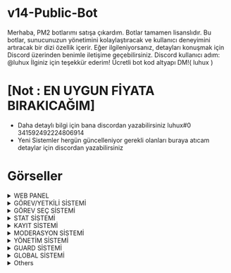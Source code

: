 # v14-Public-Bot
Merhaba, PM2 botlarımı satışa çıkardım. Botlar tamamen lisanslıdır. Bu botlar, sunucunuzun yönetimini kolaylaştıracak ve kullanıcı deneyimini artıracak bir dizi özellik içerir. Eğer ilgileniyorsanız, detayları konuşmak için Discord üzerinden benimle iletişime geçebilirsiniz. Discord kullanıcı adım: @luhux İlginiz için teşekkür ederim!
Ücretli bot kod altyapı DM!( luhux )

# [Not : EN UYGUN FİYATA BIRAKICAĞIM]
- Daha detaylı bilgi için bana discordan yazabilirsiniz luhux#0 341592492224806914
- Yeni Sistemler hergün güncelleniyor gerekli olanları buraya atıcam detaylar için discordan yazabilirsiniz
# Görseller
<details>
  <summary>WEB PANEL</summary>
 
| Komut                  | Resim                                                                                                  |
| ---------------------- | ------------------------------------------------------------------------------------------------------ |
| Web Giriş | <img alt="image" src= "https://github.com/utw0/v14-Public-Bot-Web-Panelli-Satilik/assets/74924310/b1afed1d-ded1-4f63-ac96-7482b4ad4eb5"> |
| Web Anasayfa | <img alt="image" src= "https://github.com/utw0/v14-Public-Bot-Web-Panelli-Satilik/assets/74924310/91fdeff2-d5e5-450c-9a78-89e67478939f"> |
| Web Kurulum | <img alt="image" src= "https://github.com/utw0/v14-Public-Bot-Web-Panelli-Satilik/assets/74924310/34018686-4905-4159-860b-fa2dd0bd18ae"> |
| Web Destek | <img alt="image" src= "https://github.com/user-attachments/assets/ff945bd2-2d97-4376-b7a6-7f073a2ee89a"> |
| Web Log | <img alt="image" src= "https://github.com/user-attachments/assets/c9b3047b-8fb1-4de1-84fb-d5da382dbed5"> |
</details>
<details>
  <summary>GÖREV/YETKİLİ SİSTEMİ</summary>
| Komut                  | Resim                                                                                                  |
| ---------------------- | ------------------------------------------------------------------------------------------------------ |
| Görev Dağıtma | <img alt="image" src= "https://github.com/utw0/v14-Public-Bot-Satilik/assets/74924310/e35a1af7-305e-48ee-b28e-59525c90ca9b"> |
| Görev Dağıtma Detay | <img alt="image" src="https://github.com/utw0/v14-Public-Bot-Satilik/assets/74924310/9b69c450-f171-4a95-82e2-6254b08ae26b"> |
| Görev 1.sayfa | <img alt="image" src="https://github.com/utw0/v14-Public-Bot-Satilik/assets/74924310/183013a5-5bed-4a26-95f1-3b32594a079e"> |
| Görev 2.sayfa | <img alt="image" src="https://github.com/utw0/v14-Public-Bot-Satilik/assets/74924310/0c70acf1-b78f-4861-a8ce-64ceeaf1bdd5"> |
| Görev Bilgileri | <img alt="image" src="https://github.com/utw0/v14-Public-Bot-Satilik/assets/74924310/f90c1f86-56be-44db-9059-5fa2bb556c7d"> |
| Yetkim | <img alt="image" src="https://github.com/utw0/v14-Public-Bot-Satilik/assets/74924310/52b2128e-cc30-42df-be4d-f8437079ee24"> |
| Yetkim 2.sayfa | <img alt="image" src="https://github.com/utw0/v14-Public-Bot-Satilik/assets/74924310/3424a767-600b-4fab-bba0-9ead01a166d7"> |
| Yetkim 3.sayfa | <img alt="image" src="https://github.com/utw0/v14-Public-Bot-Satilik/assets/74924310/83994430-0317-4004-b489-6d2fce76669f"> |
| Yetkim Yetki UP DOWN | <img alt="image" src="https://github.com/utw0/v14-Public-Bot-Satilik/assets/74924310/93a6739c-c3b4-4007-adf4-edfacf2468e3"> |
| Yetkim Başlat | <img alt="image" src="https://github.com/utw0/v14-Public-Bot-Satilik/assets/74924310/e790ed9b-f922-44b0-b60a-b81c993dbf15"> |
| Yetkim Bitir  | <img alt="image" src="https://github.com/utw0/v14-Public-Bot-Satilik/assets/74924310/a63263cd-589d-4ce5-b858-58716f1576a8"> |
| Yetkim Düzenle  | <img alt="image" src="https://github.com/utw0/v14-Public-Bot-Satilik/assets/74924310/f1f6dadd-b2cb-46c5-86b9-1536cd7ab0b3"> |
| Yetkili Komutları  | <img alt="image" src="https://github.com/utw0/v14-Public-Bot-Satilik/assets/74924310/f9c1e231-58b4-4f5e-8c1f-c25908db155b"> |
</details>

<details>
  <summary>GÖREV SEÇ SİSTEMİ</summary>
| Komut                  | Resim                                                                                                  |
| ---------------------- | ------------------------------------------------------------------------------------------------------ |
| Görev | <img alt="image" src= "https://github.com/user-attachments/assets/38723ae2-1a55-47bf-9eb4-0db9da50c1e1"> |
| Görev | <img alt="image" src= "https://github.com/user-attachments/assets/f032c2e7-c810-446c-9818-9d7122f6fd4b"> |


</details>
<details>
  <summary>STAT SİSTEMİ</summary>

| Komut                  | Resim                                                                                                  |
| ---------------------- | ------------------------------------------------------------------------------------------------------ |
| Stat | <img alt="image" src= "https://github.com/utw0/v14-Public-Bot-Satilik/assets/74924310/d2c993a7-8c39-4ba6-8b44-3f114dcc534e"> |
| Stat 2.sayfa | <img alt="image" src="https://github.com/utw0/v14-Public-Bot-Satilik/assets/74924310/8e8e58f6-c1be-42c5-bb5f-992e28ff8d5f"> |
| Stat 3.sayfa | <img alt="image" src="https://github.com/utw0/v14-Public-Bot-Satilik/assets/74924310/95484b36-552a-46bd-8abe-c51a47897f52"> |
| Stat 4.sayfa | <img alt="image" src="https://github.com/utw0/v14-Public-Bot-Satilik/assets/74924310/083055d5-2c1e-47ff-b665-98433dbe2108"> |
| Stat 5.sayfa | <img alt="image" src="https://github.com/utw0/v14-Public-Bot-Satilik/assets/74924310/1f3db91f-a008-4804-a124-40236f3f528f"> |
| Stat 6.sayfa | <img alt="image" src="https://github.com/utw0/v14-Public-Bot-Satilik/assets/74924310/cdebf3ca-3c15-4e7b-a9c2-c3a10908db0a"> |
| Rol Stat | <img alt="image" src="https://github.com/utw0/v14-Public-Bot-Satilik/assets/74924310/bb364208-e9b9-4753-9993-849c154070e8"> |
| Top Komutu | <img alt="image" src="https://github.com/utw0/v14-Public-Bot-Satilik/assets/74924310/5b17a56c-94b6-4738-93da-76ac741462c0"> |
| Top Komutu | <img alt="image" src="https://github.com/utw0/v14-Public-Bot-Satilik/assets/74924310/3ec9eaa9-9378-4a6c-9df0-eb85ea527875"> |
</details>

<details>
  <summary>KAYIT SİSTEMİ</summary>

| Komut                  | Resim                                                                                                  |
| ---------------------- | ------------------------------------------------------------------------------------------------------ |
| Kayıt Komutu | <img alt="image" src= "https://github.com/utw0/v14-Public-Bot-Satilik/assets/74924310/e0e529eb-3aaa-4018-9064-744e8ec9678a"> |
| Kayıt Menü Secim | <img alt="image" src="https://github.com/utw0/v14-Public-Bot-Satilik/assets/74924310/55d642f6-82dd-4fed-8374-03aff3665f30"> |
| Kayıtsız | <img alt="image" src="https://github.com/utw0/v14-Public-Bot-Satilik/assets/74924310/3e164458-2e3d-46ac-a746-5decf1eecb3a"> |
| Kayıt Bilgi | <img alt="image" src="https://github.com/utw0/v14-Public-Bot-Satilik/assets/74924310/ac8d0b30-1b35-469a-9f2d-df30bf8d7dc0"> |
| Sorumluluk Perm | <img alt="image" src="https://github.com/utw0/v14-Public-Bot-Satilik/assets/74924310/195f8c50-701f-4778-832f-ec1c5051ac56"> |
| Kayıt Komutları | <img alt="image" src="https://github.com/utw0/v14-Public-Bot-Satilik/assets/74924310/a47b643a-1b5e-4f97-ab15-382d788ff256"> |
| İstila | <img alt="image" src= "https://github.com/user-attachments/assets/7a610050-8410-4b25-9cf7-790f094d4a18"> |
</details>

<details>
  <summary>MODERASYON SİSTEMİ</summary>

| Komut                  | Resim                                                                                                  |
| ---------------------- | ------------------------------------------------------------------------------------------------------ |
| Mute | <img alt="image" src= "https://github.com/utw0/v14-Public-Bot-Satilik/assets/74924310/833029fc-2575-4474-81b0-52818f741ee5"> |
| UnMUTE | <img alt="image" src="https://github.com/utw0/v14-Public-Bot-Satilik/assets/74924310/1bc2ddd4-ee57-4e30-98ee-000b417d6d69"> |
| CezaBilgi | <img alt="image" src="https://github.com/utw0/v14-Public-Bot-Satilik/assets/74924310/ac0c6556-88cc-4526-98f8-0d2f33b658ea"> |
| Warn | <img alt="image" src="https://github.com/utw0/v14-Public-Bot-Satilik/assets/74924310/5552c4ad-ac3f-4df3-b5c5-35730742a647"> |
| Moderasyon Komutları | <img alt="image" src="https://github.com/utw0/v14-Public-Bot-Satilik/assets/74924310/ddbbb226-d445-4660-918b-43aa2312ede6"> |
</details>

<details>
  <summary>YÖNETİM SİSTEMİ</summary>

| Komut                  | Resim                                                                                                  |
| ---------------------- | ------------------------------------------------------------------------------------------------------ |
| Penal | <img alt="image" src= "https://github.com/utw0/v14-Public-Bot-Satilik/assets/74924310/fa26ada0-a782-453a-8b9d-c0fd23ff493e"> |
| Csay | <img alt="image" src= "https://github.com/utw0/v14-Public-Bot-Satilik/assets/74924310/78172fae-195a-485b-bdc3-7816283eb550"> |
| ServerKontrol | <img alt="image" src= "https://github.com/utw0/v14-Public-Bot-Satilik/assets/74924310/109c2378-4d9c-4375-8b9f-dbbab8beb4c3"> |
| Rollog | <img alt="image" src= "https://github.com/utw0/v14-Public-Bot-Satilik/assets/74924310/a3a058a4-2365-48ae-9c20-1a4ed9e31424"> |
| Rol Denetim | <img alt="image" src= "https://github.com/utw0/v14-Public-Bot-Satilik/assets/74924310/0934f6b4-ec01-41c3-bdc3-719f568c342c"> |
| Rol Yönet | <img alt="image" src= "https://github.com/utw0/v14-Public-Bot-Satilik/assets/74924310/56c4f418-b992-4e26-9a48-2115ed3422de"> |
| Ses Log | <img alt="image" src= "https://github.com/utw0/v14-Public-Bot-Satilik/assets/74924310/b2ccf0d9-1792-474e-a94e-11b4dcaa6321"> |
| Snipe | <img alt="image" src= "https://github.com/utw0/v14-Public-Bot-Satilik/assets/74924310/4bc60f3f-ffda-44a6-86a0-287bb6980f70"> |
| Veri Sıfırla | <img alt="image" src= "https://github.com/utw0/v14-Public-Bot-Satilik/assets/74924310/fe365cf9-831b-4957-a593-f1faa58373d3"> |
| Yönetim Komutları | <img alt="image" src= "https://github.com/utw0/v14-Public-Bot-Satilik/assets/74924310/f40fd59b-2a9d-411a-bd3c-fc400b8e35b6"> |
</details>

<details>
  <summary>GUARD SİSTEMİ</summary>

| Komut                  | Resim                                                                                                  |
| ---------------------- | ------------------------------------------------------------------------------------------------------ |
| Guard | <img alt="image" src= "https://github.com/utw0/v14-Public-Bot-Satilik/assets/74924310/bc106c7a-8695-4608-b4ae-5a965195f70f"> |
| Denetim | <img alt="image" src= "https://github.com/utw0/v14-Public-Bot-Satilik/assets/74924310/d12f695e-6d28-48cb-828e-6db2b0286a16"> |
| Takeback | <img alt="image" src= "https://github.com/utw0/v14-Public-Bot-Satilik/assets/74924310/7375fc6a-f2e3-4bcf-a90d-9f9192a3d663"> |
| Guard Komutları | <img alt="image" src= "https://github.com/utw0/v14-Public-Bot-Satilik/assets/74924310/20382dbf-681d-4bbf-9a6f-d190cb8d428c"> |
</details>

<details>
  <summary>GLOBAL SİSTEMİ</summary>

| Komut                  | Resim                                                                                                  |
| ---------------------- | ------------------------------------------------------------------------------------------------------ |
| Ship | <img alt="image" src= "https://github.com/utw0/v14-Public-Bot-Satilik/assets/74924310/f1aa180a-d2c1-4cca-a71b-8455ef7fd71c"> |
| Spotify | <img alt="image" src= "https://github.com/utw0/v14-Public-Bot-Satilik/assets/74924310/c0527b0f-9857-499f-9587-84fd16b9a99d"> |
| Tweet | <img alt="image" src= "https://github.com/utw0/v14-Public-Bot-Satilik/assets/74924310/096e3dce-4c99-4619-8d59-296859256fb7"> |
| Profil | <img alt="image" src= "https://github.com/utw0/v14-Public-Bot-Satilik/assets/74924310/327c973b-c85c-43e7-a341-2ed58fa8f341"> |
| Global Komutlar | <img alt="image" src= "https://github.com/utw0/v14-Public-Bot-Satilik/assets/74924310/c7227af4-f8d5-4d98-b5fd-159ddce79909"> |
</details>

<details>
  <summary>Others</summary>

| Komut                  | Resim                                                                                                  |
| ---------------------- | ------------------------------------------------------------------------------------------------------ |
| Dosya | <img alt="image" src= "https://github.com/utw0/v14-Public-Bot-Satilik/assets/74924310/5171216e-b24c-4d0a-8b0e-8e958e14e1ad"> |
</details>









